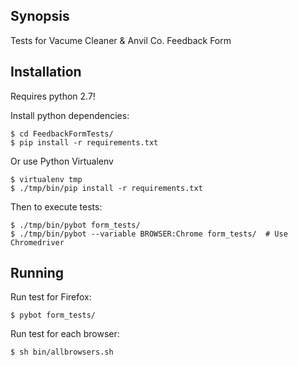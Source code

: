 ## Synopsis

Tests for Vacume Cleaner & Anvil Co. Feedback Form

## Installation

Requires python 2.7!

Install python dependencies:
```
$ cd FeedbackFormTests/
$ pip install -r requirements.txt
```
Or use Python Virtualenv
```
$ virtualenv tmp
$ ./tmp/bin/pip install -r requirements.txt
```
Then to execute tests:
```
$ ./tmp/bin/pybot form_tests/
$ ./tmp/bin/pybot --variable BROWSER:Chrome form_tests/  # Use Chromedriver
```

## Running

Run test for Firefox:
```
$ pybot form_tests/
```

Run test for each browser:
```
$ sh bin/allbrowsers.sh
```
